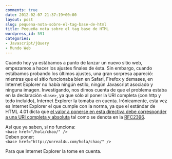 ```yaml
---
comments: true
date: 2012-02-07 21:37:19+00:00
layout: post
slug: pequena-nota-sobre-el-tag-base-de-html
title: Pequeña nota sobre el tag base de HTML
wordpress_id: 591
categories:
- Javascript/jQuery
- Mundo Web
---
```


Cuando hoy ya estábamos a punto de lanzar un nuevo sitio web, empezamos a hacer los ajustes finales de ésta. Sin embargo, cuando estábamos probando los últimos ajustes, una gran sorpresa apareció: mientras que el sitio funcionaba bien en Safari, Firefox y demases, en Internet Explorer no había ningún estilo, ningún Javascript asociado y ninguna imagen. Investigando, nos dimos cuenta de que el problema estaba en la declaración `<base>`, ya que sólo al poner la URI completa (con http y todo incluido), Internet Explorer la tomaba en cuenta. Irónicamente, esta vez es Internet Explorer el que cumple con la norma, ya que el estándar de HTML 4.01 dicta que [el valor a ponerse en esta directiva debe corresponder a una URI completa y absoluta](http://december.com/html/4/element/base.html) tal como se denota en la [RFC2396](http://www.ietf.org/rfc/rfc2396.txt).

Así que ya saben, si no funciona:  
`<base href="/hola/chao/" />`  
Deben poner:  
`<base href="http://unreal4u.com/hola/chao/" />`

Para que Internet Explorer la tome en cuenta.
